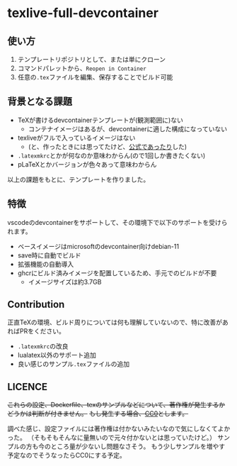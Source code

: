 # texlive-full-devcontainer

## 使い方

1. テンプレートリポジトリとして、または単にクローン
2. コマンドパレットから、`Reopen in Container`
3. 任意の`.tex`ファイルを編集、保存することでビルド可能

## 背景となる課題

- TeXが書けるdevcontainerテンプレートが(観測範囲に)ない
  - コンテナイメージはあるが、devcontainerに適した構成になっていない
- texliveがフルで入っているイメージはない
  - (と、作ったときには思ってたけど、[公式であったり](https://hub.docker.com/r/texlive/texlive)した)
- `.latexmkrc`とかが何なのか意味わからん(ので1回しか書きたくない)
- pLaTeXとかバージョンが色々あって意味わからん

以上の課題をもとに、テンプレートを作りました。

## 特徴

vscodeのdevcontainerをサポートして、その環境下で以下のサポートを受けられます。

- ベースイメージはmicrosoftのdevcontainer向けdebian-11
- save時に自動でビルド
- 拡張機能の自動導入
- ghcrにビルド済みイメージを配置しているため、手元でのビルドが不要
  - イメージサイズは約3.7GB

## Contribution

正直TeXの環境、ビルド周りについては何も理解していないので、特に改善があればPRをください。

- `.latexmkrc`の改良
- lualatex以外のサポート追加
- 良い感じのサンプル`.tex`ファイルの追加

## LICENCE

~~これらの設定、Dockerfile、texのサンプルなどについて、著作権が発生するかどうかは判断が付きません。~~
~~もし発生する場合、[CC0](https://creativecommons.jp/sciencecommons/aboutcc0/)とします。~~

調べた感じ、設定ファイルには著作権は付かないみたいなので気にしなくてよかった。
（そもそもそんなに量無いので元々付かないとは思っていたけど。）
サンプルの方も今のところ量が少ないし問題なさそう。
もう少しサンプルを増やす予定なのでそうなったらCC0にする予定。
